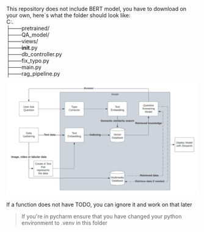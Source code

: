 This repository does not include BERT model, you have to download on your own, here`s what the folder should look like:<br>
C:.<br>
├───pretrained/ <br>
├───QA_model/<br>
├───views/<br>
├───__init__.py<br>
├───db_controller.py<br>
├───fix_typo.py<br>
├───main.py<br>
├───rag_pipeline.py<br>

![alt text](https://github.com/0StevenH0/Skripsi/blob/dev/Proposal_Graph.jpeg)

If a function does not have TODO, you can ignore it and work on that later

> If you're in pycharm ensure that you have changed your python environment to .venv in this folder